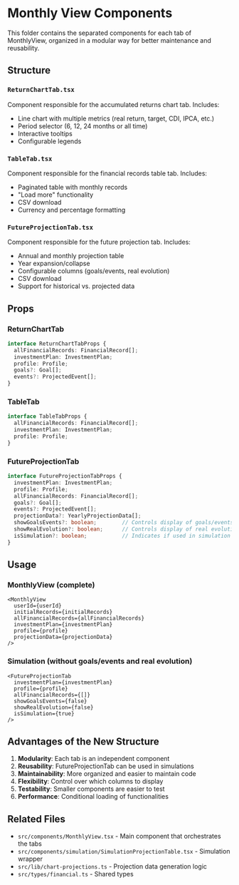 # Monthly View Components

This folder contains the separated components for each tab of MonthlyView, organized in a modular way for better maintenance and reusability.

## Structure

### `ReturnChartTab.tsx`
Component responsible for the accumulated returns chart tab. Includes:
- Line chart with multiple metrics (real return, target, CDI, IPCA, etc.)
- Period selector (6, 12, 24 months or all time)
- Interactive tooltips
- Configurable legends

### `TableTab.tsx`
Component responsible for the financial records table tab. Includes:
- Paginated table with monthly records
- "Load more" functionality
- CSV download
- Currency and percentage formatting

### `FutureProjectionTab.tsx`
Component responsible for the future projection tab. Includes:
- Annual and monthly projection table
- Year expansion/collapse
- Configurable columns (goals/events, real evolution)
- CSV download
- Support for historical vs. projected data

## Props

### ReturnChartTab
```typescript
interface ReturnChartTabProps {
  allFinancialRecords: FinancialRecord[];
  investmentPlan: InvestmentPlan;
  profile: Profile;
  goals?: Goal[];
  events?: ProjectedEvent[];
}
```

### TableTab
```typescript
interface TableTabProps {
  allFinancialRecords: FinancialRecord[];
  investmentPlan: InvestmentPlan;
  profile: Profile;
}
```

### FutureProjectionTab
```typescript
interface FutureProjectionTabProps {
  investmentPlan: InvestmentPlan;
  profile: Profile;
  allFinancialRecords: FinancialRecord[];
  goals?: Goal[];
  events?: ProjectedEvent[];
  projectionData?: YearlyProjectionData[];
  showGoalsEvents?: boolean;        // Controls display of goals/events column
  showRealEvolution?: boolean;      // Controls display of real evolution column
  isSimulation?: boolean;           // Indicates if used in simulation
}
```

## Usage

### MonthlyView (complete)
```tsx
<MonthlyView
  userId={userId}
  initialRecords={initialRecords}
  allFinancialRecords={allFinancialRecords}
  investmentPlan={investmentPlan}
  profile={profile}
  projectionData={projectionData}
/>
```

### Simulation (without goals/events and real evolution)
```tsx
<FutureProjectionTab
  investmentPlan={investmentPlan}
  profile={profile}
  allFinancialRecords={[]}
  showGoalsEvents={false}
  showRealEvolution={false}
  isSimulation={true}
/>
```

## Advantages of the New Structure

1. **Modularity**: Each tab is an independent component
2. **Reusability**: FutureProjectionTab can be used in simulations
3. **Maintainability**: More organized and easier to maintain code
4. **Flexibility**: Control over which columns to display
5. **Testability**: Smaller components are easier to test
6. **Performance**: Conditional loading of functionalities

## Related Files

- `src/components/MonthlyView.tsx` - Main component that orchestrates the tabs
- `src/components/simulation/SimulationProjectionTable.tsx` - Simulation wrapper
- `src/lib/chart-projections.ts` - Projection data generation logic
- `src/types/financial.ts` - Shared types
